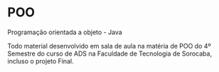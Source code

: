 # POO
Programação orientada a objeto - Java

Todo material desenvolvido em sala de aula na matéria de POO do 4º Semestre do curso de ADS na Faculdade de Tecnologia de Sorocaba, incluso o projeto Final.
